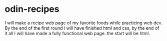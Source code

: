 # odin-recipes
I will make a recipe web page of my favorite foods while practicing web dev.
By the end of the first round i will have finished html and css, by the end of it all I will have made a fully functional web page. 
the start will be html.
